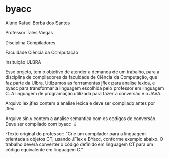 # byacc

<p>	Aluno Rafael Borba dos Santos </p>
<p>	Professor Tales Viegas </p>
<p>	Disciplina Compiladores </p>
<p>	Faculdade Ciência da Computação </p>
<p>	Insituição ULBRA </p>

<p> Esse projeto, tem o objetivo de atender a demanda de um trabalho, para a disciplina de compiladores da faculdade de Ciência da Computação, que faz parte da Ulbra.
Utilzamos as ferrramentas jflex para analise lexica, e byacc para transformar a linguagem escolhida pelo professor em linguagem C.
A linguagem de programação utilizada para fazer a conversão é o JAVA.
</p>
<p> Arquivo lex.jflex contem a analise lexica e deve ser compilado antes por jflex</p>
<p> Arquivo sin.y contem a analise semantica com os codigos de conversão. Deve ser compilado com byacc -J
</p>
<p>
-Texto original do professor:
"Crie um compilador para a linguagem orientada a objetos CT, usando JFlex e BYacc, conforme exemplo abaixo.
O trabalho deverá converter o código definido em linguagem CT para um código equivalente em linguagem C."</p>